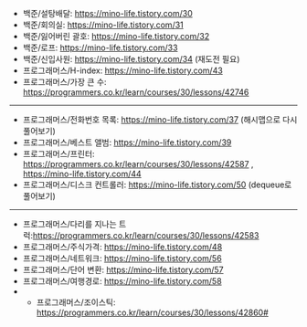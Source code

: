 - 백준/설탕배달: https://mino-life.tistory.com/30
- 백준/회의실: https://mino-life.tistory.com/31
- 백준/잃어버린 괄호: https://mino-life.tistory.com/32
- 백준/로프: https://mino-life.tistory.com/33
- 백준/신입사원: https://mino-life.tistory.com/34 (재도전 필요)
- 프로그래머스/H-index: https://mino-life.tistory.com/43
- 프로그래머스/가장 큰 수: https://programmers.co.kr/learn/courses/30/lessons/42746





-----------------------
- 프로그래머스/전화번호 목록: https://mino-life.tistory.com/37 (해시맵으로 다시 풀어보기)
- 프로그래머스/베스트 앨범: https://mino-life.tistory.com/39
- 프로그래머스/프린터: https://programmers.co.kr/learn/courses/30/lessons/42587   , https://mino-life.tistory.com/44
- 프로그래머스/디스크 컨트롤러: https://mino-life.tistory.com/50 (dequeue로 풀어보기)

------------------
- 프로그래머스/다리를 지나는 트럭:https://programmers.co.kr/learn/courses/30/lessons/42583
- 프로그래머스/주식가격: https://mino-life.tistory.com/48
- 프로그래머스/네트워크: https://mino-life.tistory.com/56
- 프로그래머스/단어 변환: https://mino-life.tistory.com/57
- 프로그래머스/여행경로: https://mino-life.tistory.com/58
- - 프로그래머스/조이스틱: https://programmers.co.kr/learn/courses/30/lessons/42860#
